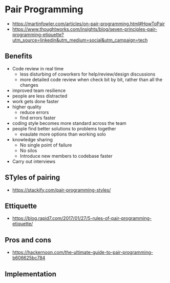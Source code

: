 # Pair Programming

- https://martinfowler.com/articles/on-pair-programming.html#HowToPair
- https://www.thoughtworks.com/insights/blog/seven-principles-pair-programming-etiquette?utm_source=linkedin&utm_medium=social&utm_campaign=tech

## Benefits

- Code review in real time
  - less disturbing of coworkers for help/review/design discussions
  - more detailed code review when check bit by bit, rather than all the changes
- improved team resilience
- people are less distracted
- work gets done faster
- higher quality
  - reduce errors
  - find errors faster
- coding style becomes more standard across the team
- people find better solutions to problems together
  - evaulate more options than working solo
- knowledge sharing
  - No single point of failure
  - No silos
  - Introduce new members to codebase faster
- Carry out interviews

## STyles of pairing

- https://stackify.com/pair-programming-styles/

## Ettiquette

- https://blog.rapid7.com/2017/01/27/5-rules-of-pair-programming-etiquette/

## Pros and cons

- https://hackernoon.com/the-ultimate-guide-to-pair-programming-b606625bc784

## Implementation
